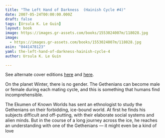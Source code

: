```yaml
---
title: "The Left Hand of Darkness  (Hainish Cycle #4)"
date: 2007-05-24T00:00:00.000Z
draft: false
tags: [Ursula K. Le Guin]
layout: book
image: https://images.gr-assets.com/books/1553024007m/118028.jpg
image: 
  - https://images.gr-assets.com/books/1553024007m/118028.jpg
asin: "0441478123"
yaml: the-left-hand-of-darkness-hainish-cycle-4
author: Ursula K. Le Guin

---
```


See alternate cover editions [here](https://www.goodreads.com/book/show/13601629-the-left-hand-of-darkness) and [here](https://www.goodreads.com/book/show/20779009-the-left-hand-of-darkness).  
  
On the planet Winter, there is no gender. The Gethenians can become male or female during each mating cycle, and this is something that humans find incomprehensible.  
  
The Ekumen of Known Worlds has sent an ethnologist to study the Gethenians on their forbidding, ice-bound world. At first he finds his subjects difficult and off-putting, with their elaborate social systems and alien minds. But in the course of a long journey across the ice, he reaches an understanding with one of the Gethenians — it might even be a kind of love
